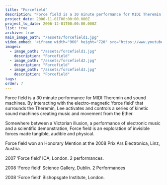 ```yaml
---
title: "Forcefield"
description: "Force field is a 30 minute performance for MIDI Theremin and sound machines. By interacting with the electro-magnetic ‘force field’ that surrounds the Theremin, Lee activates and controls a series of kinetic sound machines creating music and movement from the Ether."
project_date: 2006-11-01T00:00:00.000Z
project_to_date: 2006-12-01T00:00:00.000Z
list: true
archive: true
main_image_path: "/assets/forcefield1.jpg"
video_embed: '<iframe width="960" height="720" src="https://www.youtube-nocookie.com/embed/NqkkcfYt1MY?rel=0" frameborder="0" allowfullscreen></iframe>'
images:
  - image_path: "/assets/forcefield1.jpg"
    description: "Forcefield"
  - image_path: "/assets/forcefield2.jpg"
    description: "Forcefield"
  - image_path: "/assets/forcefield3.jpg"
    description: "Forcefield"
tags:
order: 7
---
```

Force field is a 30 minute performance for MIDI Theremin and sound machines. By interacting with the electro-magnetic ‘force field’ that surrounds the Theremin, Lee activates and controls a series of kinetic sound machines creating music and movement from the Ether.

Somewhere between a Victorian illusion, a performance of electronic music and a scientific demonstration, Force field is an exploration of invisible forces made tangible, audible and physical.

Force field won an Honorary Mention at the 2008 Prix Ars Electronica, Linz, Austria.

2007 ‘Force field’ ICA, London. 2 performances.

2008 ‘Force field’ Science Gallery, Dublin. 2 Performances

2008 ‘Force field’ Bishopsgate Institute, London.

